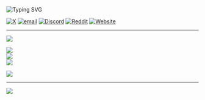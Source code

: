 <img src="https://readme-typing-svg.herokuapp.com?font=Fira+Code&weight=600&size=30&duration=4000&pause=1000&color=F79256&width=435&lines=Hey+there!+I'm+Preetham+N+A;Welcome+to+my+Tech+Space" alt="Typing SVG" />

[![X](https://img.shields.io/badge/X-black.svg?logo=X&logoColor=white)](https://x.com/hopperzuzer) [![email](https://img.shields.io/badge/Email-D14836?logo=gmail&logoColor=white)](mailto:preethamna19@gmail.com) [![Discord](https://img.shields.io/badge/Discord-5865F2?logo=discord&logoColor=white)](https://discordapp.com/users/747686006089842709) [![Reddit](https://img.shields.io/badge/Reddit-FF4500?logo=reddit&logoColor=white)](https://www.reddit.com/user/FirstnameLast-name/) [![Website](https://img.shields.io/badge/Website-000000?logo=Google%20Chrome&logoColor=white)](https://hopperzuzer.github.io/)



---
[![](https://visitcount.itsvg.in/api?id=hopperzuzer&icon=3&color=6)](https://visitcount.itsvg.in)


![](https://github-readme-stats.vercel.app/api?username=hopperzuzer&theme=discord_old_blurple&hide_border=false&include_all_commits=false&count_private=false)<br/>
![](https://nirzak-streak-stats.vercel.app/?user=hopperzuzer&theme=discord_old_blurple&hide_border=false)<br/>
![](https://github-readme-stats.vercel.app/api/top-langs/?username=hopperzuzer&theme=discord_old_blurple&hide_border=false&include_all_commits=false&count_private=false&layout=compact)


![](https://github-contributor-stats.vercel.app/api?username=hopperzuzer&limit=5&theme=discord_old_blurple&combine_all_yearly_contributions=true)

---
[![](https://visitcount.itsvg.in/api?id=hopperzuzer&icon=3&color=6)](https://visitcount.itsvg.in)
